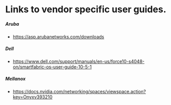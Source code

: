 # Links to vendor specific user guides.
##### Aruba

- https://asp.arubanetworks.com/downloads

##### Dell
<!-- markdown-link-check-disable-next-line -->
- https://www.dell.com/support/manuals/en-us/force10-s4048-on/smartfabric-os-user-guide-10-5-1

##### Mellanox

- https://docs.nvidia.com/networking/spaces/viewspace.action?key=Onyxv393210